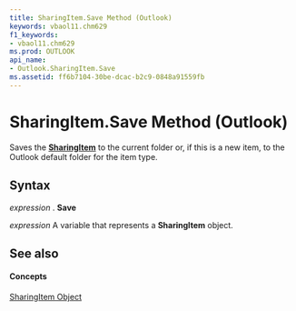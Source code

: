 ```yaml
---
title: SharingItem.Save Method (Outlook)
keywords: vbaol11.chm629
f1_keywords:
- vbaol11.chm629
ms.prod: OUTLOOK
api_name:
- Outlook.SharingItem.Save
ms.assetid: ff6b7104-30be-dcac-b2c9-0848a91559fb
---
```



# SharingItem.Save Method (Outlook)

Saves the  **[SharingItem](sharingitem-object-outlook.md)** to the current folder or, if this is a new item, to the Outlook default folder for the item type.


## Syntax

 _expression_ . **Save**

 _expression_ A variable that represents a **SharingItem** object.


## See also


#### Concepts


[SharingItem Object](sharingitem-object-outlook.md)

